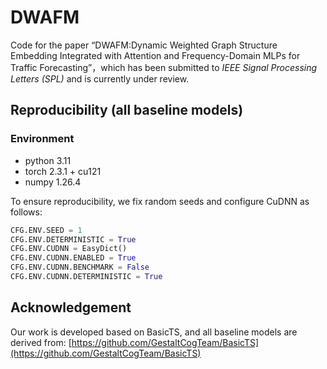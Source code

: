# DWAFM

Code for the paper “DWAFM:Dynamic Weighted Graph Structure Embedding Integrated with Attention and Frequency-Domain MLPs for Traffic Forecasting”，which has been submitted to *IEEE Signal Processing Letters (SPL)* and is currently under review.  

## Reproducibility (all baseline models)

### Environment
- python 3.11 
- torch 2.3.1  + cu121
- numpy 1.26.4

To ensure reproducibility, we fix random seeds and configure CuDNN as follows:

```python
CFG.ENV.SEED = 1
CFG.ENV.DETERMINISTIC = True
CFG.ENV.CUDNN = EasyDict()
CFG.ENV.CUDNN.ENABLED = True
CFG.ENV.CUDNN.BENCHMARK = False
CFG.ENV.CUDNN.DETERMINISTIC = True
```
## Acknowledgement
Our work is developed based on BasicTS, and all baseline models are derived from: [https://github.com/GestaltCogTeam/BasicTS](https://github.com/GestaltCogTeam/BasicTS)

